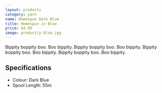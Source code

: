 ```yaml
---
layout: products
category: yarn
name: Homespun Dark Blue
title: Homespun in Blue
price: $4.99
image: product/y-blue.jpg
---
```


Bippity boppity boo. Boo bippity. Bippity boppity boo. Boo bippity. Bippity boppity boo. Boo bippity. Bippity boppity boo. Boo bippity.

## Specifications

- Colour: Dark Blue
- Spool Length: 55m